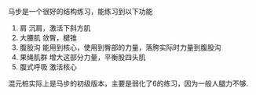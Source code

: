 马步是一个很好的结构练习，能练习到以下功能
1. 肩
沉肩，激活下斜方肌
2. 大腰肌
敛臀，楗锥
3. 腹股沟
能用到核心，使用到臀部的力量，落胯实际时力量到腹股沟
4. 果绳肌群
增大这部分力量，平衡股四头肌
5. 腹式呼吸
激活核心

混元桩实际上是马步的初级版本，主要是弱化了6的练习，因为一般人腿力不够.

